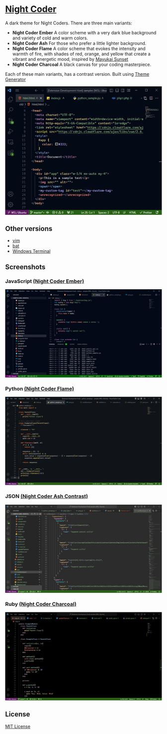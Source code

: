 # [Night Coder](https://marketplace.visualstudio.com/items?itemName=a5hk.night-coder)

A dark theme for Night Coders. There are three main variants:
- **Night Coder Ember** A color scheme with a very dark blue background and variety of cold and warm colors.
- **Night Coder Ash** For those who prefer a little lighter background.
- **Night Coder Flame** A color scheme that evokes the intensity and warmth of fire, with shades of red, orange, and yellow that create a vibrant and energetic mood, inspired by [Mayukai Sunset](https://marketplace.visualstudio.com/items?itemName=GulajavaMinistudio.mayukaithemevsc)
- **Night Coder Charcoal** A black canvas for your coding masterpiece.

Each of these main variants, has a contrast version. Built using [Theme Generator](https://github.com/a5hk/theme-generator)

![html](/screenshot/demo.gif)

## Other versions

- [vim](/vim/colors/)
- [bat](/bat/)
- [Windows Terminal](/windows-terminal/)

## Screenshots

### JavaScript [(Night Coder Ember)](https://vscode.dev/theme/a5hk.night-coder/Night%20Coder%20Ember)

![javascript](/screenshot/n-javascript.png)

### Python [(Night Coder Flame)](https://vscode.dev/theme/a5hk.night-coder/Night%20Coder%20Flame)

![python](/screenshot/nw-python.png)

### JSON [(Night Coder Ash Contrast)](https://vscode.dev/theme/a5hk.night-coder/Night%20Coder%20Ash%20Contrast)

![json](/screenshot/vscode-ash-contrast-json.png)

### Ruby [(Night Coder Charcoal)](https://vscode.dev/theme/a5hk.night-coder/Night%20Coder%20Ash%20Charcoal)

![ruby](/screenshot/vscode-charcoal-ruby.png)

## License

[MIT License](/LICENSE)
